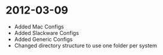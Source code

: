 # 2012-03-09
*   Added Mac Configs
*   Added Slackware Configs
*   Added Generic Configs
*   Changed directory structure to use one folder per system
